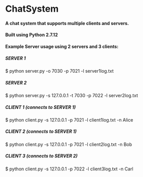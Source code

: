 # ChatSystem
#### A chat system that supports multiple clients and servers. 
#### Built using Python 2.7.12



#### Example Server usage using 2 servers and 3 clients:
##### SERVER 1
$ python server.py -o 7030 -p 7021 -l server1log.txt

##### SERVER 2
$ python server.py -s 127.0.0.1 -t 7030 -p 7022 -l server2log.txt

##### CLIENT 1 (connects to SERVER 1)
$ python client.py -s 127.0.0.1 -p 7021 -l client1log.txt -n Alice

##### CLIENT 2 (connects to SERVER 1)
$ python client.py -s 127.0.0.1 -p 7021 -l client2log.txt -n Bob

##### CLIENT 3 (connects to SERVER 2)
$ python client.py -s 127.0.0.1 -p 7022 -l client3log.txt -n Carl
